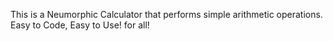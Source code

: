 This is a Neumorphic Calculator that performs simple arithmetic operations.
Easy to Code, Easy to Use! for all!